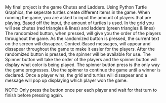 
My final project is the game Chutes and Ladders. Using Python Turtle Graphics, the seperate turtles create different items in the game. 
When running the game, you are asked to input the amount of players that are playing.
Based off the input, the amount of turtles is used.
In the grid you will see chutes (red triangles & lines) and ladders (green triangles & lines) 
The randomized button, when pressed, will give you the order of the players throughout the game. As the randomized button is pressed, the current text on the screen will dissapear. 
Context-Based messages, will appear and dissapear throughout the game to make it easier for the players. 
After the randomized button is pressed, the spinner will be available for use. The Spinner button will take the order of the players and the spinner button will display what color is being played.
The spinner button press is the only way the game progresses.
Use the spinner to continue the game until a winner is declared.
Once a player wins, the grid and turtles will dissapear and a message will pop up displaying which player won the game. 





NOTE: Only press the button once per each player and wait for that turn to finish before pressing again.



